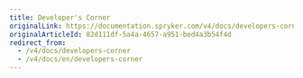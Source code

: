 ```yaml
---
title: Developer's Corner
originalLink: https://documentation.spryker.com/v4/docs/developers-corner
originalArticleId: 82d111df-5a4a-4657-a951-bed4a3b54f4d
redirect_from:
  - /v4/docs/developers-corner
  - /v4/docs/en/developers-corner
---
```



